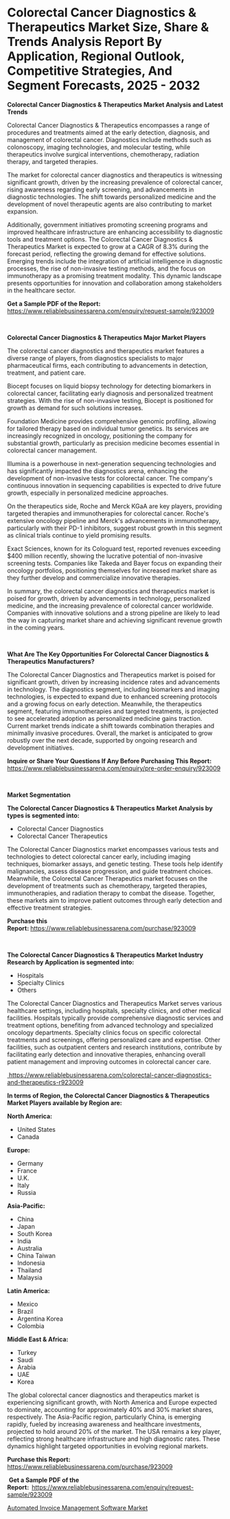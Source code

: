 <p><h1>Colorectal Cancer Diagnostics & Therapeutics Market Size, Share & Trends Analysis Report By Application, Regional Outlook, Competitive Strategies, And Segment Forecasts, 2025 - 2032</h1></p><p><strong>Colorectal Cancer Diagnostics & Therapeutics Market Analysis and Latest Trends</strong></p>
<p><p>Colorectal Cancer Diagnostics & Therapeutics encompasses a range of procedures and treatments aimed at the early detection, diagnosis, and management of colorectal cancer. Diagnostics include methods such as colonoscopy, imaging technologies, and molecular testing, while therapeutics involve surgical interventions, chemotherapy, radiation therapy, and targeted therapies. </p><p>The market for colorectal cancer diagnostics and therapeutics is witnessing significant growth, driven by the increasing prevalence of colorectal cancer, rising awareness regarding early screening, and advancements in diagnostic technologies. The shift towards personalized medicine and the development of novel therapeutic agents are also contributing to market expansion. </p><p>Additionally, government initiatives promoting screening programs and improved healthcare infrastructure are enhancing accessibility to diagnostic tools and treatment options. The Colorectal Cancer Diagnostics & Therapeutics Market is expected to grow at a CAGR of 8.3% during the forecast period, reflecting the growing demand for effective solutions. Emerging trends include the integration of artificial intelligence in diagnostic processes, the rise of non-invasive testing methods, and the focus on immunotherapy as a promising treatment modality. This dynamic landscape presents opportunities for innovation and collaboration among stakeholders in the healthcare sector.</p></p>
<p><strong>Get a Sample PDF of the Report:&nbsp;</strong> <a href="https://www.reliablebusinessarena.com/enquiry/request-sample/923009?utm_campaign=2175&utm_medium=2&utm_source=Github&utm_content=ia&utm_term=07032025&utm_id=colorectal-cancer-diagnostics-therapeutics">https://www.reliablebusinessarena.com/enquiry/request-sample/923009</a></p>
<p>&nbsp;</p>
<p><strong>Colorectal Cancer Diagnostics & Therapeutics Major Market Players</strong></p>
<p><p>The colorectal cancer diagnostics and therapeutics market features a diverse range of players, from diagnostics specialists to major pharmaceutical firms, each contributing to advancements in detection, treatment, and patient care.</p><p>Biocept focuses on liquid biopsy technology for detecting biomarkers in colorectal cancer, facilitating early diagnosis and personalized treatment strategies. With the rise of non-invasive testing, Biocept is positioned for growth as demand for such solutions increases.</p><p>Foundation Medicine provides comprehensive genomic profiling, allowing for tailored therapy based on individual tumor genetics. Its services are increasingly recognized in oncology, positioning the company for substantial growth, particularly as precision medicine becomes essential in colorectal cancer management.</p><p>Illumina is a powerhouse in next-generation sequencing technologies and has significantly impacted the diagnostics arena, enhancing the development of non-invasive tests for colorectal cancer. The company's continuous innovation in sequencing capabilities is expected to drive future growth, especially in personalized medicine approaches.</p><p>On the therapeutics side, Roche and Merck KGaA are key players, providing targeted therapies and immunotherapies for colorectal cancer. Roche's extensive oncology pipeline and Merck's advancements in immunotherapy, particularly with their PD-1 inhibitors, suggest robust growth in this segment as clinical trials continue to yield promising results.</p><p>Exact Sciences, known for its Cologuard test, reported revenues exceeding $400 million recently, showing the lucrative potential of non-invasive screening tests. Companies like Takeda and Bayer focus on expanding their oncology portfolios, positioning themselves for increased market share as they further develop and commercialize innovative therapies.</p><p>In summary, the colorectal cancer diagnostics and therapeutics market is poised for growth, driven by advancements in technology, personalized medicine, and the increasing prevalence of colorectal cancer worldwide. Companies with innovative solutions and a strong pipeline are likely to lead the way in capturing market share and achieving significant revenue growth in the coming years.</p></p>
<p>&nbsp;</p>
<p><strong>What Are The Key Opportunities For Colorectal Cancer Diagnostics & Therapeutics Manufacturers?</strong></p>
<p><p>The Colorectal Cancer Diagnostics and Therapeutics market is poised for significant growth, driven by increasing incidence rates and advancements in technology. The diagnostics segment, including biomarkers and imaging technologies, is expected to expand due to enhanced screening protocols and a growing focus on early detection. Meanwhile, the therapeutics segment, featuring immunotherapies and targeted treatments, is projected to see accelerated adoption as personalized medicine gains traction. Current market trends indicate a shift towards combination therapies and minimally invasive procedures. Overall, the market is anticipated to grow robustly over the next decade, supported by ongoing research and development initiatives.</p></p>
<p><strong>Inquire or Share Your Questions If Any Before Purchasing This Report:</strong> <a href="https://www.reliablebusinessarena.com/enquiry/pre-order-enquiry/923009?utm_campaign=2175&utm_medium=2&utm_source=Github&utm_content=ia&utm_term=07032025&utm_id=colorectal-cancer-diagnostics-therapeutics">https://www.reliablebusinessarena.com/enquiry/pre-order-enquiry/923009</a></p>
<p>&nbsp;</p>
<p><strong>Market Segmentation</strong></p>
<p><strong>The Colorectal Cancer Diagnostics & Therapeutics Market Analysis by types is segmented into:</strong></p>
<p><ul><li>Colorectal Cancer Diagnostics</li><li>Colorectal Cancer Therapeutics</li></ul></p>
<p><p>The Colorectal Cancer Diagnostics market encompasses various tests and technologies to detect colorectal cancer early, including imaging techniques, biomarker assays, and genetic testing. These tools help identify malignancies, assess disease progression, and guide treatment choices. Meanwhile, the Colorectal Cancer Therapeutics market focuses on the development of treatments such as chemotherapy, targeted therapies, immunotherapies, and radiation therapy to combat the disease. Together, these markets aim to improve patient outcomes through early detection and effective treatment strategies.</p></p>
<p><strong>Purchase this Report:&nbsp;</strong><a href="https://www.reliablebusinessarena.com/purchase/923009?utm_campaign=2175&utm_medium=2&utm_source=Github&utm_content=ia&utm_term=07032025&utm_id=colorectal-cancer-diagnostics-therapeutics">https://www.reliablebusinessarena.com/purchase/923009</a></p>
<p>&nbsp;</p>
<p><strong>The Colorectal Cancer Diagnostics & Therapeutics Market Industry Research by Application is segmented into:</strong></p>
<p><ul><li>Hospitals</li><li>Specialty Clinics</li><li>Others</li></ul></p>
<p><p>The Colorectal Cancer Diagnostics and Therapeutics Market serves various healthcare settings, including hospitals, specialty clinics, and other medical facilities. Hospitals typically provide comprehensive diagnostic services and treatment options, benefiting from advanced technology and specialized oncology departments. Specialty clinics focus on specific colorectal treatments and screenings, offering personalized care and expertise. Other facilities, such as outpatient centers and research institutions, contribute by facilitating early detection and innovative therapies, enhancing overall patient management and improving outcomes in colorectal cancer care.</p></p>
<p><a href="https://www.reliablebusinessarena.com/colorectal-cancer-diagnostics-and-therapeutics-r923009?utm_campaign=2175&utm_medium=2&utm_source=Github&utm_content=ia&utm_term=07032025&utm_id=colorectal-cancer-diagnostics-therapeutics">&nbsp;https://www.reliablebusinessarena.com/colorectal-cancer-diagnostics-and-therapeutics-r923009</a></p>
<p><strong>In terms of Region, the Colorectal Cancer Diagnostics & Therapeutics Market Players available by Region are:</strong></p>
<p>
    <p> <strong> North America: </strong>
        <ul>
            <li>United States</li>
            <li>Canada</li>
        </ul>
        </p> 
    <p> <strong> Europe: </strong>
        <ul>
            <li>Germany</li>
            <li>France</li>
            <li>U.K.</li>
            <li>Italy</li>
            <li>Russia</li>
        </ul>
        </p> 
    <p> <strong> Asia-Pacific: </strong>
        <ul>
            <li>China</li>
            <li>Japan</li>
            <li>South Korea</li>
            <li>India</li>
            <li>Australia</li>
            <li>China Taiwan</li>
            <li>Indonesia</li>
            <li>Thailand</li>
            <li>Malaysia</li>
        </ul>
        </p> 
    <p> <strong> Latin America: </strong>
        <ul>
            <li>Mexico</li>
            <li>Brazil</li>
            <li>Argentina Korea</li>
            <li>Colombia</li>
        </ul>
        </p> 
    <p> <strong> Middle East & Africa: </strong>
        <ul>
            <li>Turkey</li>
            <li>Saudi</li>
            <li>Arabia</li>
            <li>UAE</li>
            <li>Korea</li>
        </ul>
    </p>
    </p>
<p><p>The global colorectal cancer diagnostics and therapeutics market is experiencing significant growth, with North America and Europe expected to dominate, accounting for approximately 40% and 30% market shares, respectively. The Asia-Pacific region, particularly China, is emerging rapidly, fueled by increasing awareness and healthcare investments, projected to hold around 20% of the market. The USA remains a key player, reflecting strong healthcare infrastructure and high diagnostic rates. These dynamics highlight targeted opportunities in evolving regional markets.</p></p>
<p><strong>Purchase this Report: </strong><a href="https://www.reliablebusinessarena.com/purchase/923009?utm_campaign=2175&utm_medium=2&utm_source=Github&utm_content=ia&utm_term=07032025&utm_id=colorectal-cancer-diagnostics-therapeutics">https://www.reliablebusinessarena.com/purchase/923009</a></p>
<p>&nbsp;<strong>Get a Sample PDF of the Report:&nbsp;&nbsp;</strong><a href="https://www.reliablebusinessarena.com/enquiry/request-sample/923009?utm_campaign=2175&utm_medium=2&utm_source=Github&utm_content=ia&utm_term=07032025&utm_id=colorectal-cancer-diagnostics-therapeutics">https://www.reliablebusinessarena.com/enquiry/request-sample/923009</a></p>
<p><strong></strong></p>
<p><p><a href="https://github.com/JosephineMcguire65/Market-Research-Report-List-1/blob/main/automated-invoice-management-software-market.md?utm_campaign=2175&utm_medium=2&utm_source=Github&utm_content=ia&utm_term=07032025&utm_id=colorectal-cancer-diagnostics-therapeutics">Automated Invoice Management Software Market</a></p></p>